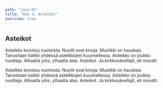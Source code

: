 ```yaml
---
path: "/osa-01"
title: "Osa 1: Asteikot"
overview: true
---
```


## Asteikot

Asteikko koostuu nuoteista. Nuotit ovat kivoja. Musiikki on hauskaa. Tanssitaan kaikki yhdessä asteikkojen kuunnellessa. Asteikko on joukko nuotteja. Alhaalta ylös, ylhaalta alas. Asteikot. Ja kirkkosävellajit, eli moodit.

<music-exercise name="Asteikon tunnistus" description="Voit myös kuunnella asteikon nappia painamalla." type="scales"></music-exercise>

Asteikko koostuu nuoteista. Nuotit ovat kivoja. Musiikki on hauskaa. Tanssitaan kaikki yhdessä asteikkojen kuunnellessa. Asteikko on joukko nuotteja. Alhaalta ylös, ylhaalta alas. Asteikot. Ja kirkkosävellajit, eli moodit.

<music-exercise name="Asteikon tunnistus" type="scales_notes"></music-exercise>
<music-exercise name="Asteikon tunnistus" type="scales_sound"></music-exercise>
<music-exercise name="Kirkkosävellajin tunnistus" type="modes"></music-exercise>
<music-exercise name="Kirkkosävellajin tunnistus" type="modes_notes"></music-exercise>
<music-exercise name="Kirkkosävellajin tunnistus" type="modes_sound"></music-exercise>

<music-exercise name="Asteikkojen kirjoitus" type="piano_scales"></music-exercise>
<music-exercise name="Kirkkosävellajien kirjoitus" type="piano_modes"></music-exercise>
